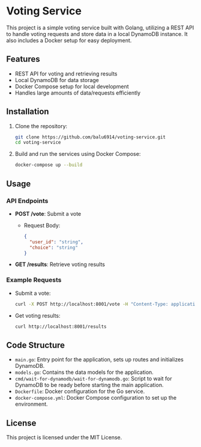 
# Voting Service

This project is a simple voting service built with Golang, utilizing a REST API to handle voting requests and store data in a local DynamoDB instance. It also includes a Docker setup for easy deployment.

## Features

- REST API for voting and retrieving results
- Local DynamoDB for data storage
- Docker Compose setup for local development
- Handles large amounts of data/requests efficiently

## Installation

1. Clone the repository:
    ```bash
    git clone https://github.com/balu6914/voting-service.git
    cd voting-service
    ```

2. Build and run the services using Docker Compose:
    ```bash
    docker-compose up --build
    ```

## Usage

### API Endpoints

- **POST /vote**: Submit a vote
    - Request Body:
      ```json
      {
        "user_id": "string",
        "choice": "string"
      }
      ```

- **GET /results**: Retrieve voting results

### Example Requests

- Submit a vote:
    ```bash
    curl -X POST http://localhost:8001/vote -H "Content-Type: application/json" -d '{"user_id": "user1", "choice": "choiceA"}'
    ```

- Get voting results:
    ```bash
    curl http://localhost:8001/results
    ```

## Code Structure

- `main.go`: Entry point for the application, sets up routes and initializes DynamoDB.
- `models.go`: Contains the data models for the application.
- `cmd/wait-for-dynamodb/wait-for-dynamodb.go`: Script to wait for DynamoDB to be ready before starting the main application.
- `Dockerfile`: Docker configuration for the Go service.
- `docker-compose.yml`: Docker Compose configuration to set up the environment.

## License

This project is licensed under the MIT License.
